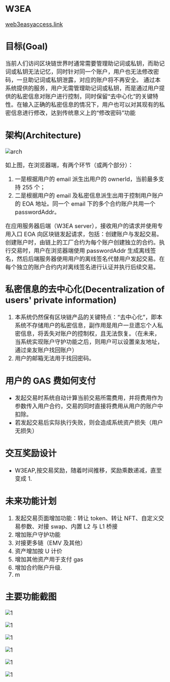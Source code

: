 <font size=4>

## W3EA

[web3easyaccess.link](https://www.web3easyaccess.link/)

## 目标(Goal)

当前人们访问区块链世界时通常需要管理助记词或私钥，而助记词或私钥无法记忆，同时针对同一个账户，用户也无法修改密码，一旦助记词或私钥泄露，对应的账户将不再安全。
通过本系统提供的服务，用户无需管理助记词或私钥，而是通过用户提供的私密信息对账户进行控制，同时保留“去中心化”的关键特性。在输入正确的私密信息的情况下，用户也可以对其现有的私密信息进行修改，达到传统意义上的“修改密码”功能

## 架构(Architecture)

![arch](./resources/W3EA-ARCH.png "architecture")

如上图，在浏览器端，有两个环节（或两个部分）：

1. 一是根据用户的 email 派生出用户的 ownerId，当前最多支持 255 个；
2. 二是根据用户的 email 及私密信息派生出用于控制用户账户的 EOA 地址。同一个 email 下的多个合约账户共用一个 passwordAddr。

在应用服务器后端（W3EA server），接收用户的请求并使用专用入口 EOA 向区块链发起请求，包括：创建账户与发起交易。
创建账户时，由链上的工厂合约为每个账户创建独立的合约。执行交易时，用户在浏览器端使用 passwordAddr 生成离线签名，然后后端服务器使用用户的离线签名代替用户发起交易。在每个独立的账户合约内对离线签名进行认证并执行后续交易。

## 私密信息的去中心化(Decentralization of users' private information)

1. 本系统仍然保有区块链产品的关键特点：“去中心化”，即本系统不存储用户的私密信息，副作用是用户一旦遗忘个人私密信息，将丢失对账户的控制权，且无法恢复。（在未来，当系统实现账户守护功能之后，则用户可以设置亲友地址，通过亲友账户找回账户）
2. 用户的邮箱无法用于找回密码。

## 用户的 GAS 费如何支付

-   发起交易时系统自动计算当前交易所需费用，并将费用作为参数传入用户合约，交易的同时直接将费用从用户的账户中扣除。
-   若发起交易后实际执行失败，则会造成系统资产损失（用户无损失）

## 交互奖励设计

-   W3EAP,按交易奖励，随着时间推移，奖励乘数递减，直至变成 1.

## 未来功能计划

1. 发起交易页面增加功能：转让 token、转让 NFT、自定义交易参数、对接 swap、内置 L2 与 L1 桥接
2. 增加账户守护功能
3. 对接更多链（EMV 及其他）
4. 资产增加按 U 计价
5. 增加其他资产用于支付 gas
6. 增加合约账户升级.
7. m

## 主要功能截图

![1](./resources/01login.png "x")

![1](./resources/02asset.png "x")

![1](./resources/03navbar.png "x")

![1](./resources/04transactions.png "x")

![1](./resources/05sendtransaction.png "x")

![1](./resources/06modifaction.png "x")

</font>
